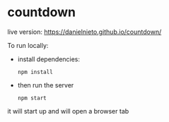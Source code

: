 # countdown

live version: https://danielnieto.github.io/countdown/

To run locally:

- install dependencies:

  ```npm install```

- then run the server

  ```npm start```

it will start up and will open a browser tab
